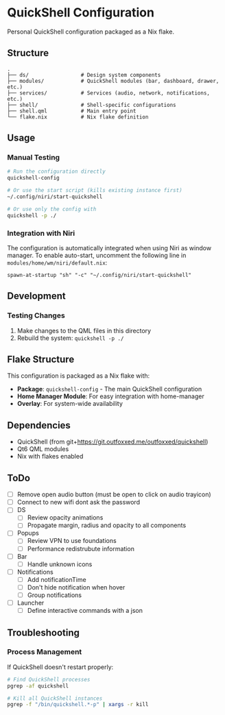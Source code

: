 # QuickShell Configuration

Personal QuickShell configuration packaged as a Nix flake.

## Structure

```
.
├── ds/                 # Design system components
├── modules/            # QuickShell modules (bar, dashboard, drawer, etc.)
├── services/           # Services (audio, network, notifications, etc.)
├── shell/              # Shell-specific configurations
├── shell.qml           # Main entry point
└── flake.nix           # Nix flake definition
```

## Usage

### Manual Testing

```bash
# Run the configuration directly
quickshell-config

# Or use the start script (kills existing instance first)
~/.config/niri/start-quickshell

# Or use only the config with
quickshell -p ./
```

### Integration with Niri

The configuration is automatically integrated when using Niri as window manager. To enable auto-start, uncomment the following line in `modules/home/wm/niri/default.nix`:

```kdl
spawn-at-startup "sh" "-c" "~/.config/niri/start-quickshell"
```

## Development

### Testing Changes

1. Make changes to the QML files in this directory
2. Rebuild the system: `quickshell -p ./`


## Flake Structure

This configuration is packaged as a Nix flake with:

- **Package**: `quickshell-config` - The main QuickShell configuration
- **Home Manager Module**: For easy integration with home-manager
- **Overlay**: For system-wide availability

## Dependencies

- QuickShell (from git+https://git.outfoxxed.me/outfoxxed/quickshell)
- Qt6 QML modules
- Nix with flakes enabled

## ToDo
- [ ] Remove open audio button (must be open to click on audio trayicon)
- [ ] Connect to new wifi dont ask the password
- [ ] DS
  - [ ] Review opacity animations
  - [ ] Propagate margin, radius and opacity to all components
- [ ] Popups
  - [ ] Review VPN to use foundations
  - [ ] Performance redistrubute information
- [ ] Bar
  - [ ] Handle unknown icons
- [ ] Notifications
  - [ ] Add notificationTime
  - [ ] Don't hide notification when hover
  - [ ] Group notifications
- [ ] Launcher
  - [ ] Define interactive commands with a json

## Troubleshooting

### Process Management

If QuickShell doesn't restart properly:

```bash
# Find QuickShell processes
pgrep -af quickshell

# Kill all QuickShell instances
pgrep -f "/bin/quickshell.*-p" | xargs -r kill
```
